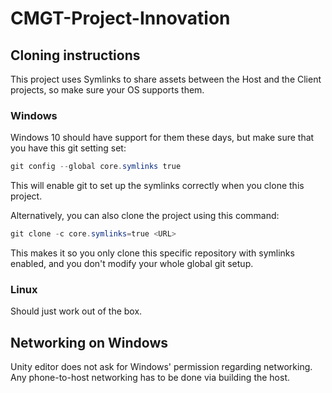 # CMGT-Project-Innovation

## Cloning instructions
This project uses Symlinks to share assets between the Host and the Client projects, so make sure your OS supports them.

### Windows
Windows 10 should have support for them these days, but make sure that you have this git setting set:
```powershell
git config --global core.symlinks true
```
This will enable git to set up the symlinks correctly when you clone this project.

Alternatively, you can also clone the project using this command:
```powershell
git clone -c core.symlinks=true <URL>
```
This makes it so you only clone this specific repository with symlinks enabled, and you don't modify your whole global git setup.

### Linux
Should just work out of the box.

## Networking on Windows
Unity editor does not ask for Windows' permission regarding networking. Any phone-to-host networking has to be done via building the host.
